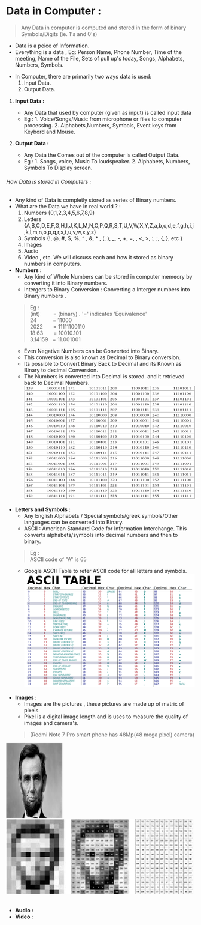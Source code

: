 # Data in Computer : 
> Any Data in computer is computed and stored in the form of binary Symbols/Digits (ie. 1's and 0's)
* Data is a peice of Information. 
* Everything is a data , Eg: Person Name, Phone Number, Time of the meeting, Name of the File, Sets of pull up's today, Songs, Alphabets, Numbers, Symbols.

<!--
Data
$ Data in computer hardware.
$ Representation of data in computer.
$ Input and Output Data.
$ Input and output Devices.
$ How data is stored and computed
-->
* In Computer, there are primarily two ways data is used: 
    1. Input Data.
    2. Output Data.
1. __Input Data :__
    * Any Data that used by computer (given as input) is called input data
    * Eg :  1. Voice/Songs/Music from microphone or files to computer processing.
            2. Alphabets,Numbers, Symbols, Event keys from Keybord and Mouse.
          
2. __Output Data :__
    * Any Data the Comes out of the computer is called Output Data.
    * Eg : 1. Songs, voice, Music To loudspeaker.
           2. Alphabets, Numbers, Symbols To Display screen.
    
###### How Data is stored in Computers :
* Any kind of Data is completly stored as series of Binary numbers.
* What are the Data we have in real world ? : 
    1. Numbers {0,1,2,3,4,5,6,7,8,9}
    2. Letters {A,B,C,D,E,F,G,H,I,J,K,L,M,N,O,P,Q,R,S,T,U,V,W,X,Y,Z,a,b,c,d,e,f,g,h,i,j,k,l,m,n,o,p,q,r,s,t,u,v,w,x,y,z}
    3. Symbols {!, @, #, $, %, ^ , &, * , (, ), _, -, +, =, \, <, >, :, ;, {, }, etc }
    4. Images
    5. Audio
    6. Video , etc.
    We will discuss each and how it stored as binary numbers in computers.<br/>
* __Numbers :__
    * Any kind of Whole Numbers can be stored in computer memeory by converting it into Binary numbers.
    * Intergers to Binary Conversion : Converting a Interger numbers into Binary numbers .
    > Eg : <br/>
        (int)  &nbsp;  &nbsp; &nbsp; &nbsp;  = (binary) . '=' indicates 'Equivalence' <br/>
         24    &nbsp; &nbsp; &nbsp; &nbsp; &nbsp;    = 11000 <br/>
       2022    &nbsp; &nbsp; &nbsp;  = 11111100110 <br/>
      18.63    &nbsp;  &nbsp; &nbsp; = 10010.101 <br/>
    3.14159  &nbsp;  = 11.001001 <br/>
    * Even Negative Numbers can be Converted into Binary.
    * This conversion is also known as Decimal to Binary conversion.
    * Its possible to Convert Binary Back to Decimal and its Known as Binary to decimal Conversion.
    * The Numbers is converted into Decimal is stored. and it retrieved back to Decimal Numbers.<br/>
 <img src="https://github.com/prashanthprabhu24/LearnPython/raw/main/Dust/file2_6.jpg" width="700" height="300"> <br/><br/>
* __Letters and Symbols :__
    * Any English Alphabets / Special symbols/greek symbols/Other languages can be converted into Binary.
    * ASCII : American Standard Code for Information Interchange. This converts alphabets/symbols into decimal numbers and then to binary.
    > Eg : <br/>
        ASCII code of "A" is 65
    * Google ASCII Table to refer ASCII code for all letters and symbols.<br/>
<img src="https://github.com/prashanthprabhu24/LearnPython/raw/main/Dust/file2_7.jpg" width="700" height="300"> <br/><br/>
* __Images :__ 
    * Images are the pictures , these pictures are made up of matrix of pixels.
    * Pixel is a digital image length and is uses to measure the quality of images and camera's.
    > (Redmi Note 7 Pro smart phone has 48Mp(48 mega pixel) camera)<br/>
    
<img src="https://github.com/prashanthprabhu24/LearnPython/raw/main/Dust/file2_8.jpg" width="150" height="200"> &nbsp;&nbsp;&nbsp;<img src="https://github.com/prashanthprabhu24/LearnPython/raw/main/Dust/file2_9.jpg" width="500" height="200"> <br/><br/>

* __Audio :__ <br/>
* __Video :__ <br/>
    
    
